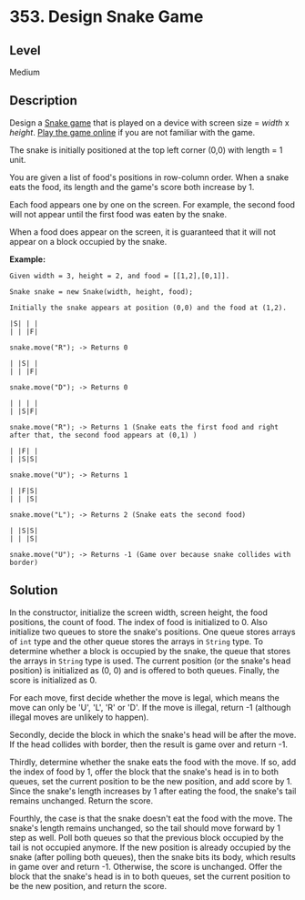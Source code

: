 # 353. Design Snake Game
## Level
Medium

## Description
Design a [Snake game](https://en.wikipedia.org/wiki/Snake_(video_game)) that is played on a device with screen size = *width* x *height*. [Play the game online](http://patorjk.com/games/snake/) if you are not familiar with the game.

The snake is initially positioned at the top left corner (0,0) with length = 1 unit.

You are given a list of food's positions in row-column order. When a snake eats the food, its length and the game's score both increase by 1.

Each food appears one by one on the screen. For example, the second food will not appear until the first food was eaten by the snake.

When a food does appear on the screen, it is guaranteed that it will not appear on a block occupied by the snake.

**Example:**
```
Given width = 3, height = 2, and food = [[1,2],[0,1]].

Snake snake = new Snake(width, height, food);

Initially the snake appears at position (0,0) and the food at (1,2).

|S| | |
| | |F|

snake.move("R"); -> Returns 0

| |S| |
| | |F|

snake.move("D"); -> Returns 0

| | | |
| |S|F|

snake.move("R"); -> Returns 1 (Snake eats the first food and right after that, the second food appears at (0,1) )

| |F| |
| |S|S|

snake.move("U"); -> Returns 1

| |F|S|
| | |S|

snake.move("L"); -> Returns 2 (Snake eats the second food)

| |S|S|
| | |S|

snake.move("U"); -> Returns -1 (Game over because snake collides with border)
```

## Solution
In the constructor, initialize the screen width, screen height, the food positions, the count of food. The index of food is initialized to 0. Also initialize two queues to store the snake's positions. One queue stores arrays of `int` type and the other queue stores the arrays in `String` type. To determine whether a block is occupied by the snake, the queue that stores the arrays in `String` type is used. The current position (or the snake's head position) is initialized as (0, 0) and is offered to both queues. Finally, the score is initialized as 0.

For each move, first decide whether the move is legal, which means the move can only be 'U', 'L', 'R' or 'D'. If the move is illegal, return -1 (although illegal moves are unlikely to happen).

Secondly, decide the block in which the snake's head will be after the move. If the head collides with border, then the result is game over and return -1.

Thirdly, determine whether the snake eats the food with the move. If so, add the index of food by 1, offer the block that the snake's head is in to both queues, set the current position to be the new position, and add score by 1. Since the snake's length increases by 1 after eating the food, the snake's tail remains unchanged. Return the score.

Fourthly, the case is that the snake doesn't eat the food with the move. The snake's length remains unchanged, so the tail should move forward by 1 step as well. Poll both queues so that the previous block occupied by the tail is not occupied anymore. If the new position is already occupied by the snake (after polling both queues), then the snake bits its body, which results in game over and return -1. Otherwise, the score is unchanged. Offer the block that the snake's head is in to both queues, set the current position to be the new position, and return the score.
